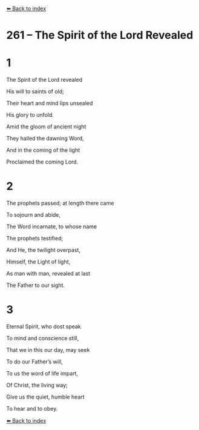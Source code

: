 [⬅️ Back to index](../README.md)

# 261 – The Spirit of the Lord Revealed





# 1

The Spirit of the Lord revealed

His will to saints of old;

Their heart and mind lips unsealed

His glory to unfold.

Amid the gloom of ancient night

They hailed the dawning Word,

And in the coming of the light

Proclaimed the coming Lord.



# 2

The prophets passed; at length there came

To sojourn and abide,

The Word incarnate, to whose name

The prophets testified;

And He, the twilight overpast,

Himself, the Light of light,

As man with man, revealed at last

The Father to our sight.



# 3

Eternal Spirit, who dost speak

To mind and conscience still,

That we in this our day, may seek

To do our Father’s will,

To us the word of life impart,

Of Christ, the living way;

Give us the quiet, humble heart

To hear and to obey.

[⬅️ Back to index](../README.md)
